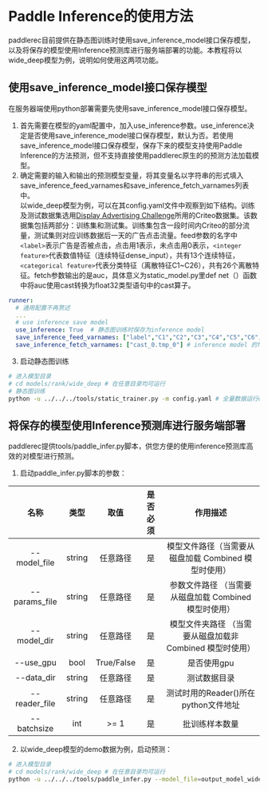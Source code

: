 # Paddle Inference的使用方法
paddlerec目前提供在静态图训练时使用save_inference_model接口保存模型，以及将保存的模型使用Inference预测库进行服务端部署的功能。本教程将以wide_deep模型为例，说明如何使用这两项功能。  

## 使用save_inference_model接口保存模型
在服务器端使用python部署需要先使用save_inference_model接口保存模型。  
1. 首先需要在模型的yaml配置中，加入use_inference参数。use_inference决定是否使用save_inference_model接口保存模型，默认为否。若使用save_inference_model接口保存模型，保存下来的模型支持使用Paddle Inference的方法预测，但不支持直接使用paddlerec原生的的预测方法加载模型。  
2. 确定需要的输入和输出的预测模型变量，将其变量名以字符串的形式填入save_inference_feed_varnames和save_inference_fetch_varnames列表中。  
以wide_deep模型为例，可以在其config.yaml文件中观察到如下结构。训练及测试数据集选用[Display Advertising Challenge](https://www.kaggle.com/c/criteo-display-ad-challenge/)所用的Criteo数据集。该数据集包括两部分：训练集和测试集。训练集包含一段时间内Criteo的部分流量，测试集则对应训练数据后一天的广告点击流量。feed参数的名字中```<label>```表示广告是否被点击，点击用1表示，未点击用0表示，```<integer feature>```代表数值特征（连续特征dense_input），共有13个连续特征，```<categorical feature>```代表分类特征（离散特征C1~C26），共有26个离散特征。fetch参数输出的是auc，具体意义为static_model.py里def net（）函数中将auc使用cast转换为float32类型语句中的cast算子。  
```yaml
runner:
  # 通用配置不再赘述
  ...
  # use inference save model
  use_inference: True  # 静态图训练时保存为inference model
  save_inference_feed_varnames: ["label","C1","C2","C3","C4","C5","C6","C7","C8","C9","C10","C11","C12","C13","C14","C15","C16","C17","C18","C19","C20","C21","C22","C23","C24","C25","C26","dense_input"] # inference model 的feed参数的名字
  save_inference_fetch_varnames: ["cast_0.tmp_0"] # inference model 的fetch参数的名字
```
3. 启动静态图训练
```bash
# 进入模型目录
# cd models/rank/wide_deep # 在任意目录均可运行
# 静态图训练
python -u ../../../tools/static_trainer.py -m config.yaml # 全量数据运行config_bigdata.yaml 
```

## 将保存的模型使用Inference预测库进行服务端部署
paddlerec提供tools/paddle_infer.py脚本，供您方便的使用inference预测库高效的对模型进行预测。  

1. 启动paddle_infer.py脚本的参数：

|        名称         |    类型    |             取值             | 是否必须 |                               作用描述                               |
| :-----------------: | :-------: | :--------------------------: | :-----: | :------------------------------------------------------------------: |
|       --model_file        |    string    |       任意路径         |    是    |                            模型文件路径（当需要从磁盘加载 Combined 模型时使用）                           |
|       --params_file        |    string    |       任意路径         |    是    |                            参数文件路径 （当需要从磁盘加载 Combined 模型时使用）                           |
|       --model_dir        |    string    |       任意路径         |    是    |                            模型文件夹路径 （当需要从磁盘加载非 Combined 模型时使用）                           |
|       --use_gpu        |    bool    |       True/False         |    是    |                            是否使用gpu                            |
|       --data_dir        |    string    |       任意路径         |    是    |                            测试数据目录                            |
|       --reader_file        |    string    |       任意路径         |    是    |                          测试时用的Reader()所在python文件地址                            |
|       --batchsize        |    int    |       >= 1         |    是    |                            批训练样本数量                            |

2. 以wide_deep模型的demo数据为例，启动预测：
```bash
# 进入模型目录
# cd models/rank/wide_deep # 在任意目录均可运行
python -u ../../../tools/paddle_infer.py --model_file=output_model_wide_deep/2/rec_inference.pdmodel --params_file=output_model_wide_deep/2/rec_inference.pdiparams --use_gpu=False --data_dir=data/sample_data/train --reader_file=criteo_reader.py --batchsize=5
```
